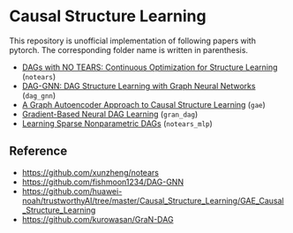 # Causal Structure Learning

This repository is unofficial implementation of following papers with pytorch. The corresponding folder name is written in parenthesis.

- [DAGs with NO TEARS: Continuous Optimization for Structure Learning](https://proceedings.neurips.cc/paper/2018/file/e347c51419ffb23ca3fd5050202f9c3d-Paper.pdf) (`notears`)
- [DAG-GNN: DAG Structure Learning with Graph Neural Networks](http://proceedings.mlr.press/v97/yu19a/yu19a.pdf) (`dag_gnn`)
- [A Graph Autoencoder Approach to Causal Structure Learning](https://arxiv.org/pdf/1911.07420.pdf) (`gae`)
- [Gradient-Based Neural DAG Learning](https://arxiv.org/pdf/1906.02226.pdf) (`gran_dag`)
- [Learning Sparse Nonparametric DAGs](http://proceedings.mlr.press/v108/zheng20a/zheng20a.pdf) (`notears_mlp`)

## Reference

- https://github.com/xunzheng/notears
- https://github.com/fishmoon1234/DAG-GNN
- https://github.com/huawei-noah/trustworthyAI/tree/master/Causal_Structure_Learning/GAE_Causal_Structure_Learning
- https://github.com/kurowasan/GraN-DAG
